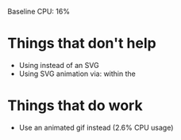 Baseline CPU: 16%

# Things that don't help

- Using <canvas> instead of an SVG
- Using SVG animation via: <animate> within the <circle>

# Things that do work

- Use an animated gif instead (2.6% CPU usage)
